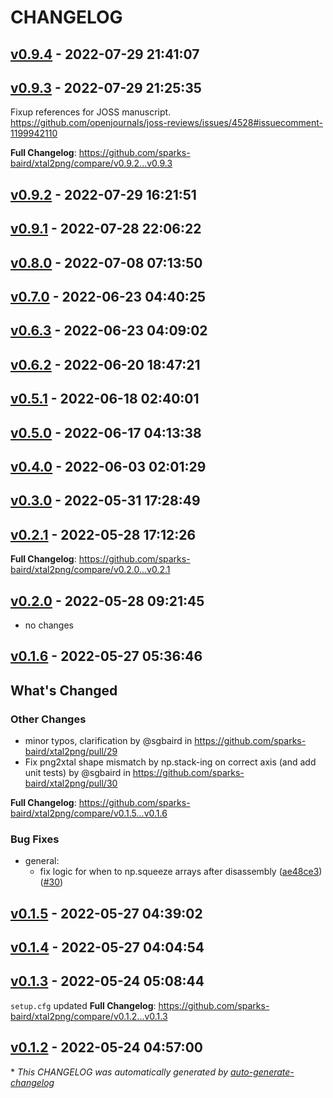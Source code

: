 # CHANGELOG

## [v0.9.4](https://github.com/sparks-baird/xtal2png/releases/tag/v0.9.4) - 2022-07-29 21:41:07

<!-- Release notes generated using configuration in .github/release.yml at v0.9.4 -->

## [v0.9.3](https://github.com/sparks-baird/xtal2png/releases/tag/v0.9.3) - 2022-07-29 21:25:35

<!-- Release notes generated using configuration in .github/release.yml at v0.9.3 -->

Fixup references for JOSS manuscript. https://github.com/openjournals/joss-reviews/issues/4528#issuecomment-1199942110

**Full Changelog**: https://github.com/sparks-baird/xtal2png/compare/v0.9.2...v0.9.3

## [v0.9.2](https://github.com/sparks-baird/xtal2png/releases/tag/v0.9.2) - 2022-07-29 16:21:51

<!-- Release notes generated using configuration in .github/release.yml at v0.9.2 -->

## [v0.9.1](https://github.com/sparks-baird/xtal2png/releases/tag/v0.9.1) - 2022-07-28 22:06:22

<!-- Release notes generated using configuration in .github/release.yml at v0.9.1 -->

## [v0.8.0](https://github.com/sparks-baird/xtal2png/releases/tag/untagged-1cfe4c6287b8c846dc48) - 2022-07-08 07:13:50

<!-- Release notes generated using configuration in .github/release.yml at v0.8.0 -->

## [v0.7.0](https://github.com/sparks-baird/xtal2png/releases/tag/v0.7.0) - 2022-06-23 04:40:25

<!-- Release notes generated using configuration in .github/release.yml at v0.7.0 -->

## [v0.6.3](https://github.com/sparks-baird/xtal2png/releases/tag/v0.6.3) - 2022-06-23 04:09:02

<!-- Release notes generated using configuration in .github/release.yml at v0.6.3 -->

## [v0.6.2](https://github.com/sparks-baird/xtal2png/releases/tag/v0.6.2) - 2022-06-20 18:47:21

<!-- Release notes generated using configuration in .github/release.yml at v0.6.2 -->

## [v0.5.1](https://github.com/sparks-baird/xtal2png/releases/tag/v0.5.1) - 2022-06-18 02:40:01

<!-- Release notes generated using configuration in .github/release.yml at v0.5.1 -->

## [v0.5.0](https://github.com/sparks-baird/xtal2png/releases/tag/v0.5.0) - 2022-06-17 04:13:38

<!-- Release notes generated using configuration in .github/release.yml at v0.5.0 -->

## [v0.4.0](https://github.com/sparks-baird/xtal2png/releases/tag/v0.4.0) - 2022-06-03 02:01:29

<!-- Release notes generated using configuration in .github/release.yml at v0.4.0 -->

## [v0.3.0](https://github.com/sparks-baird/xtal2png/releases/tag/v0.3.0) - 2022-05-31 17:28:49

<!-- Release notes generated using configuration in .github/release.yml at v0.3.0  -->

## [v0.2.1](https://github.com/sparks-baird/xtal2png/releases/tag/v0.2.1) - 2022-05-28 17:12:26


<!-- Release notes generated using configuration in .github/release.yml at v0.2.1 -->



**Full Changelog**: https://github.com/sparks-baird/xtal2png/compare/v0.2.0...v0.2.1

## [v0.2.0](https://github.com/sparks-baird/xtal2png/releases/tag/v0.2.0) - 2022-05-28 09:21:45

- no changes

<!-- Release notes generated using configuration in .github/release.yml at v0.2.0 -->

## [v0.1.6](https://github.com/sparks-baird/xtal2png/releases/tag/v0.1.6) - 2022-05-27 05:36:46

<!-- Release notes generated using configuration in .github/release.yml at v0.1.6 -->
## What's Changed
### Other Changes
* minor typos, clarification by @sgbaird in https://github.com/sparks-baird/xtal2png/pull/29
* Fix png2xtal shape mismatch by np.stack-ing on correct axis (and add unit tests) by @sgbaird in https://github.com/sparks-baird/xtal2png/pull/30


**Full Changelog**: https://github.com/sparks-baird/xtal2png/compare/v0.1.5...v0.1.6

### Bug Fixes

- general:
  - fix logic for when to np.squeeze arrays after disassembly ([ae48ce3](https://github.com/sparks-baird/xtal2png/commit/ae48ce3b32bf30bb27b8338c9f29c4a381269eeb)) ([#30](https://github.com/sparks-baird/xtal2png/pull/30))

## [v0.1.5](https://github.com/sparks-baird/xtal2png/releases/tag/v0.1.5) - 2022-05-27 04:39:02

<!-- Release notes generated using configuration in .github/release.yml at v0.1.5 -->

## [v0.1.4](https://github.com/sparks-baird/xtal2png/releases/tag/v0.1.4) - 2022-05-27 04:04:54

<!-- Release notes generated using configuration in .github/release.yml at v0.1.4 -->

## [v0.1.3](https://github.com/sparks-baird/xtal2png/releases/tag/v0.1.3) - 2022-05-24 05:08:44

`setup.cfg` updated
**Full Changelog**: https://github.com/sparks-baird/xtal2png/compare/v0.1.2...v0.1.3

## [v0.1.2](https://github.com/sparks-baird/xtal2png/releases/tag/v0.1.2) - 2022-05-24 04:57:00

\* *This CHANGELOG was automatically generated by [auto-generate-changelog](https://github.com/BobAnkh/auto-generate-changelog)*
